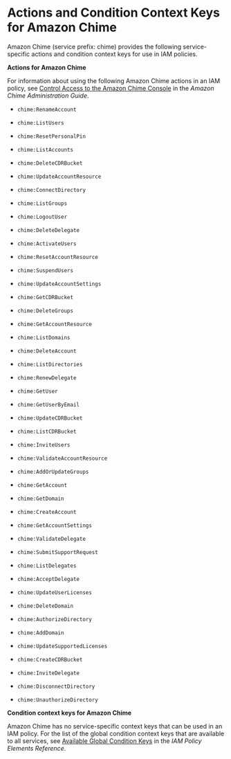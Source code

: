 # Actions and Condition Context Keys for Amazon Chime<a name="list_chime"></a>

Amazon Chime \(service prefix: chime\) provides the following service\-specific actions and condition context keys for use in IAM policies\.

**Actions for Amazon Chime**

For information about using the following Amazon Chime actions in an IAM policy, see [Control Access to the Amazon Chime Console](http://docs.aws.amazon.com/chime/latest/ag/working-users.html) in the *Amazon Chime Administration Guide*\.

+ `chime:RenameAccount`

+ `chime:ListUsers`

+ `chime:ResetPersonalPin`

+ `chime:ListAccounts`

+ `chime:DeleteCDRBucket`

+ `chime:UpdateAccountResource`

+ `chime:ConnectDirectory`

+ `chime:ListGroups`

+ `chime:LogoutUser`

+ `chime:DeleteDelegate`

+ `chime:ActivateUsers`

+ `chime:ResetAccountResource`

+ `chime:SuspendUsers`

+ `chime:UpdateAccountSettings`

+ `chime:GetCDRBucket`

+ `chime:DeleteGroups`

+ `chime:GetAccountResource`

+ `chime:ListDomains`

+ `chime:DeleteAccount`

+ `chime:ListDirectories`

+ `chime:RenewDelegate`

+ `chime:GetUser`

+ `chime:GetUserByEmail`

+ `chime:UpdateCDRBucket`

+ `chime:ListCDRBucket`

+ `chime:InviteUsers`

+ `chime:ValidateAccountResource`

+ `chime:AddOrUpdateGroups`

+ `chime:GetAccount`

+ `chime:GetDomain`

+ `chime:CreateAccount`

+ `chime:GetAccountSettings`

+ `chime:ValidateDelegate`

+ `chime:SubmitSupportRequest`

+ `chime:ListDelegates`

+ `chime:AcceptDelegate`

+ `chime:UpdateUserLicenses`

+ `chime:DeleteDomain`

+ `chime:AuthorizeDirectory`

+ `chime:AddDomain`

+ `chime:UpdateSupportedLicenses`

+ `chime:CreateCDRBucket`

+ `chime:InviteDelegate`

+ `chime:DisconnectDirectory`

+ `chime:UnauthorizeDirectory`

**Condition context keys for Amazon Chime**

Amazon Chime has no service\-specific context keys that can be used in an IAM policy\. For the list of the global condition context keys that are available to all services, see [Available Global Condition Keys](reference_policies_condition-keys.md#AvailableKeys) in the *IAM Policy Elements Reference*\.